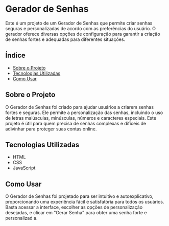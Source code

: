 # Gerador de Senhas

Este é um projeto de um Gerador de Senhas que permite criar senhas seguras e personalizadas de acordo com as preferências do usuário. O gerador oferece diversas opções de configuração para garantir a criação de senhas fortes e adequadas para diferentes situações.

## Índice
- [Sobre o Projeto](#sobre-o-projeto)
- [Tecnologias Utilizadas](#tecnologias-utilizadas)
- [Como Usar](#como-usar)

## Sobre o Projeto
O Gerador de Senhas foi criado para ajudar usuários a criarem senhas fortes e seguras. Ele permite a personalização das senhas, incluindo o uso de letras maiúsculas, minúsculas, números e caracteres especiais. Este projeto é útil para quem precisa de senhas complexas e difíceis de adivinhar para proteger suas contas online.

## Tecnologias Utilizadas
- HTML
- CSS
- JavaScript

## Como Usar
O Gerador de Senhas foi projetado para ser intuitivo e autoexplicativo, proporcionando uma experiência fácil e satisfatória para todos os usuários. Basta acessar a interface, escolher as opções de personalização desejadas, e clicar em "Gerar Senha" para obter uma senha forte e personalizad a.
